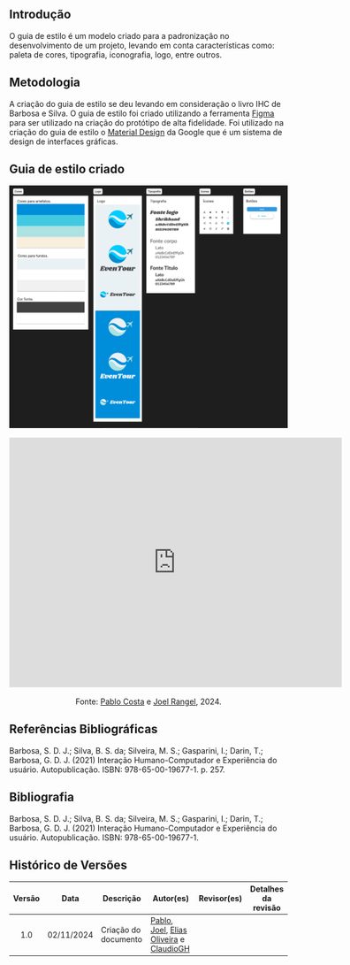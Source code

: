 ## Introdução

O guia de estilo é um modelo criado para a padronização no desenvolvimento de um projeto, levando em conta características como: paleta de cores, tipografia, iconografia, logo, entre outros.

## Metodologia

A criação do guia de estilo se deu levando em consideração o livro IHC de Barbosa e Silva. O guia de estilo foi criado utilizando a ferramenta [Figma](docs\Base\1.5.3.FerramentasUtilizadas.md) para ser utilizado na criação do protótipo de alta fidelidade. Foi utilizado na criação do guia de estilo o [Material Design](https://m3.material.io) da Google que é um sistema de design de interfaces gráficas.

## Guia de estilo criado

<div >

![Guia de estilo](assets/guia-de-estilo/guia.png)

</div>

<div style= "max-width: 1175px">

<iframe style="border: 1px solid rgba(0, 0, 0, 0.1);" width="600" height="450" src="https://embed.figma.com/design/Sqv6j3v06RgzAIbtZvjCRR/EvenTour---ArqDSW?node-id=2-2&embed-host=share" allowfullscreen></iframe>

</div>

<center>

Fonte: [Pablo Costa][PabloGH] e [Joel Rangel][JoelGH], 2024.

</center>

## Referências Bibliográficas

Barbosa, S. D. J.; Silva, B. S. da; Silveira, M. S.; Gasparini, I.; Darin, T.; Barbosa, G. D. J. (2021) Interação Humano-Computador e Experiência do usuário. Autopublicação. ISBN: 978-65-00-19677-1. p. 257.

## Bibliografia

Barbosa, S. D. J.; Silva, B. S. da; Silveira, M. S.; Gasparini, I.; Darin, T.; Barbosa, G. D. J. (2021) Interação Humano-Computador e Experiência do usuário. Autopublicação. ISBN: 978-65-00-19677-1.


## Histórico de Versões

| Versão | Data | Descrição | Autor(es) | Revisor(es) | Detalhes da revisão |
| :----: | :--: | --------- | ----------- | ------ | :---: |
| 1.0  | 02/11/2024 | Criação do documento | [Pablo][PabloGH], [Joel][JoelGH], [Elias Oliveira][EliasGH] e [ClaudioGH][ClaudioGH] |  | |

[AnaGH]: https://github.com/analufernanndess
[CainaGH]: https://github.com/freitasc
[ClaudioGH]: https://github.com/claudiohsc
[EliasGH]: https://github.com/EliasOliver21
[GuilhermeGH]: https://github.com/gmeister18
[JoelGH]: https://github.com/JoelSRangel
[KathlynGH]: https://github.com/klmurussi
[PabloGH]: https://github.com/pabloheika
[PedroRGH]: https://github.com/pedro-rodiguero
[PedroPGH]: https://github.com/Pedrin0030
[SamuelGH]: https://github.com/samuelalvess
[TalesGH]: https://github.com/TalesRG